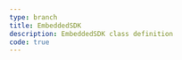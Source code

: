 ```yaml
---
type: branch
title: EmbeddedSDK
description: EmbeddedSDK class definition
code: true
---
```

<RedirectToFirstChild />
